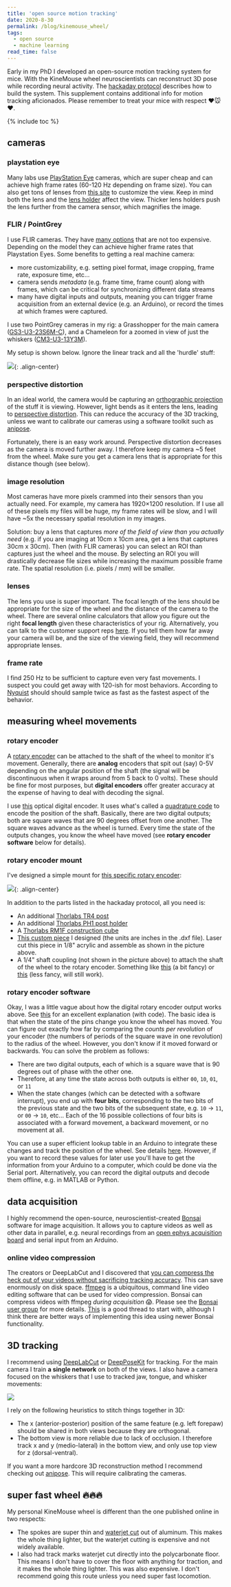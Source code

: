```yaml
---
title: 'open source motion tracking'
date: 2020-8-30
permalink: /blog/kinemouse_wheel/
tags:
  - open source
  - machine learning
read_time: false
---
```



Early in my PhD I developed an open-source motion tracking system for mice. With the KineMouse wheel neuroscientists can reconstruct 3D pose while recording neural activity. The [hackaday protocol](https://hackaday.io/project/160744-kinemouse-wheel) describes how to build the system. This supplement contains additional info for motion tracking aficionados. Please remember to treat your mice with respect ❤️🐭❤️.

{% include toc %}
<br>

## cameras

### playstation eye
Many labs use [PlayStation Eye](https://en.wikipedia.org/wiki/PlayStation_Eye) cameras, which are super cheap and can achieve high frame rates (60-120 Hz depending on frame size). You can also get tons of lenses from [this site](http://www.m12lenses.com/) to customize the view. Keep in mind both the lens and the [lens holder](http://www.m12lenses.com/CNC-Machined-M12-Lens-Holder-Metal-p/pt-lh031m.htm) affect the view. Thicker lens holders push the lens further from the camera sensor, which magnifies the image.

### FLIR / PointGrey
I use FLIR cameras. They have [many options](https://www.flir.com/browse/industrial/machine-vision-cameras/) that are not too expensive. Depending on the model they can achieve higher frame rates that Playstation Eyes. Some benefits to getting a real machine camera:

- more customizability, e.g. setting pixel format, image cropping, frame rate, exposure time, etc...
- camera sends *metadata* (e.g. frame time, frame count) along with frames, which can be critical for synchronizing different data streams
- many have digital inputs and outputs, meaning you can trigger frame acquisition from an external device (e.g. an Arduino), or record the times at which frames were captured.

I use two PointGrey cameras in my rig: a Grasshopper for the main camera ([GS3-U3-23S6M-C](https://www.flir.com/products/grasshopper3-usb3?model=GS3-U3-23S6M-C)), and a Chameleon for a zoomed in view of just the whiskers ([CM3-U3-13Y3M](https://www.flir.com/products/chameleon3-usb3/?model=CM3-U3-13Y3M-CS)).

My setup is shown below. Ignore the linear track and all the 'hurdle' stuff:

![](/images/blog/motion_tracking/hurdles_schematic.png){: .align-center}



### perspective distortion
In an ideal world, the camera would be capturing an [orthographic projection](https://en.wikipedia.org/wiki/Orthographic_projection) of the stuff it is viewing. However, light bends as it enters the lens, leading to [perspective distortion](https://en.wikipedia.org/wiki/Perspective_distortion_(photography)). This can reduce the accuracy of the 3D tracking, unless we want to calibrate our cameras using a software toolkit such as [anipose](https://github.com/lambdaloop/anipose).

Fortunately, there is an easy work around. Perspective distortion decreases as the camera is moved further away. I therefore keep my camera ~5 feet from the wheel. Make sure you get a camera lens that is appropriate for this distance though (see below).

### image resolution
Most cameras have more pixels crammed into their sensors than you actually need. For example, my camera has 1920×1200 resolution. If I use all of these pixels my files will be huge, my frame rates will be slow, and I will have ~5x the necessary spatial resolution in my images.

Solution: buy a lens that captures *more of the field of view than you actually need* (e.g. if you are imaging at 10cm x 10cm area, get a lens that captures 30cm x 30cm). Then (with FLIR cameras) you can select an ROI than captures just the wheel and the mouse. By selecting an ROI you will drastically decrease file sizes while increasing the maximum possible frame rate. The spatial resolution (i.e. pixels / mm) will be smaller.

### lenses
The lens you use is super important. The focal length of the lens should be appropriate for the size of the wheel and the distance of the camera to the wheel. There are several online calculators that allow you figure out the right **focal length** given these characteristics of your rig. Alternatively, you can talk to the customer support reps [here](https://www.google.com/search?q=edmund+optics&oq=edmund&aqs=chrome.0.69i59j0j46j69i57j46l3j69i60.1307j0j4&sourceid=chrome&ie=UTF-8). If you tell them how far away your camera will be, and the size of the viewing field, they will recommend appropriate lenses.

### frame rate
I find 250 Hz to be sufficient to capture even very fast movements. I suspect you could get away with 120-ish for most behaviors. According to [Nyquist](https://en.wikipedia.org/wiki/Nyquist%E2%80%93Shannon_sampling_theorem) should should sample twice as fast as the fastest aspect of the behavior.


## measuring wheel movements

### rotary encoder
A [rotary encoder](https://en.wikipedia.org/wiki/Rotary_encoder#:~:text=A%20rotary%20encoder%2C%20also%20called,rotary%20encoder%3A%20absolute%20and%20incremental.) can be attached to the shaft of the wheel to monitor it's movement. Generally, there are **analog** encoders that spit out (say) 0-5V depending on the angular position of the shaft (the signal will be discontinuous when it wraps around from 5 back to 0 volts). These should be fine for most purposes, but **digital encoders** offer greater accuracy at the expense of having to deal with decoding the signal.

I use [this](https://www.usdigital.com/products/encoders/incremental/shaft/S5) optical digital encoder. It uses what's called a [quadrature code](https://www.dynapar.com/technology/encoder_basics/quadrature_encoder/#:~:text=The%20code%20disk%20inside%20a,the%20quadrature%20encoder%20its%20functionality.) to encode the position of the shaft. Basically, there are two digital outputs; both are square waves that are 90 degrees offset from one another. The square waves advance as the wheel is turned. Every time the state of the outputs changes, you know the wheel have moved (see **rotary encoder software** below for details).

### rotary encoder mount
I've designed a simple mount for [this specific rotary encoder](https://www.usdigital.com/products/encoders/incremental/shaft/S5):

![](/images/blog/motion_tracking/rotary_encoder.png){: .align-center}

In addition to the parts listed in the hackaday protocol, all you need is:
- An additional [Thorlabs TR4 post](https://www.thorlabs.com/thorproduct.cfm?partnumber=TR4)
- An additional [Thorlabs PH1 post holder](https://www.thorlabs.com/thorproduct.cfm?partnumber=PH1#ad-image-0)
- A [Thorlabs RM1F construction cube](https://www.thorlabs.com/thorproduct.cfm?partnumber=RM1F#ad-image-0)
- [This custom piece](/files/encoder_mount.dxf) I designed (the units are inches in the .dxf file). Laser cut this piece in 1/8" acrylic and assemble as shown in the picture above.
- A 1/4" shaft coupling (not shown in the picture above) to attach the shaft of the wheel to the rotary encoder. Something like [this](https://www.mcmaster.com/6208K457/) (a bit fancy) or [this](https://www.sparkfun.com/products/12251) (less fancy, will still work).

### rotary encoder software
Okay, I was a little vague about how the digital rotary encoder output works above. See [this](http://makeatronics.blogspot.com/2013/02/efficiently-reading-quadrature-with.html) for an excellent explanation (with code). The basic idea is that when the state of the pins change you know the wheel has moved. You can figure out exactly how far by comparing the *counts per revolution* of your encoder (the numbers of periods of the square wave in one revolution) to the radius of the wheel. However, you don't know if it moved forward or backwards. You can solve the problem as follows:

- There are two digital outputs, each of which is a square wave that is 90 degrees out of phase with the other one.
- Therefore, at any time the state across both outputs is either `00`, `10`, `01`, or `11`
- When the state changes (which can be detected with a software interrupt), you end up with **four bits**, corresponding to the two bits of the previous state and the two bits of the subsequent state, e.g. `10` $\rightarrow$ `11`, or `00` $\rightarrow$ `10`, etc... Each of the 16 possible collections of four bits is associated with a forward movement, a backward movement, or no movement at all.

You can use a super efficient lookup table in an Arduino to integrate these changes and track the position of the wheel. See details [here](http://makeatronics.blogspot.com/2013/02/efficiently-reading-quadrature-with.html). However, if you want to record these values for later use you'll have to get the information from your Arduino to a computer, which could be done via the Serial port. Alternatively, you can record the digital outputs and decode them offline, e.g. in MATLAB or Python.

## data acquisition
I highly recommend the open-source, neuroscientist-created [Bonsai](https://open-ephys.org/bonsai) software for image acquisition. It allows you to capture videos as well as other data in parallel, e.g. neural recordings from an [open ephys acquisition board](https://open-ephys.org/acq-board) and serial input from an Arduino.

### online video compression
The creators or DeepLabCut and I discovered that [you can compress the heck out of your videos without sacrificing tracking accuracy](https://www.biorxiv.org/content/10.1101/457242v1). This can save enormously on disk space. [ffmpeg](https://ffmpeg.org/) is a ubiquitous, command line video editing software that can be used for video compression. Bonsai can compress videos with ffmpeg *during acquisition* 😱. Please see the [Bonsai user group](https://groups.google.com/u/1/g/bonsai-users) for more details. [This](https://groups.google.com/u/1/g/bonsai-users/c/0-fMtE6bDl8/m/2IamclilAQAJ) is a good thread to start with, although I think there are better ways of implementing this idea using newer Bonsai functionality.


## 3D tracking
I recommend using [DeepLabCut](http://www.mousemotorlab.org/deeplabcut) or [DeepPoseKit](https://github.com/jgraving/deepposekit) for tracking. For the main camera I train **a single network** on both of the views. I also have a camera focused on the whiskers that I use to tracked jaw, tongue, and whisker movements:

![](/images/blog/motion_tracking/mouse_tracking.png)

I rely on the following heuristics to stitch things together in 3D:
- The x (anterior-posterior) position of the same feature (e.g. left forepaw) should be shared in both views because they are orthogonal.
- The bottom view is more reliable due to lack of occlusion. I therefore track x and y (medio-lateral) in the bottom view, and only use top view for z (dorsal-ventral).

If you want a more hardcore 3D reconstruction method I recommend checking out [anipose](https://github.com/lambdaloop/anipose). This will require calibrating the cameras.


## super fast wheel 🔥🔥🔥
My personal KineMouse wheel is different than the one published online in two respects:
- The spokes are super thin and [waterjet cut](https://en.wikipedia.org/wiki/Water_jet_cutter) out of aluminum. This makes the whole thing lighter, but the waterjet cutting is expensive and not widely available.
- I also had track marks waterjet cut directly into the polycarbonate floor. This means I don't have to cover the floor with anything for traction, and it makes the whole thing lighter. This was also expensive. I don't recommend going this route unless you need super fast locomotion.
